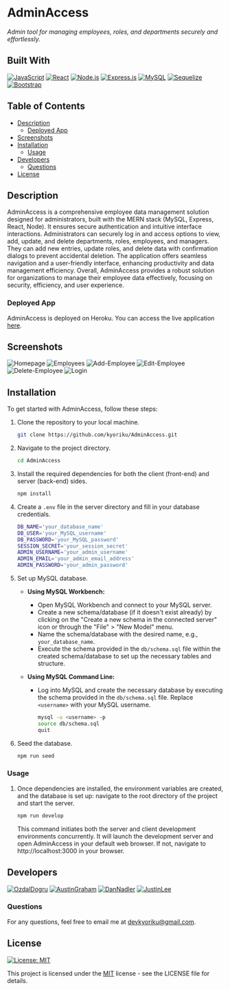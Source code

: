 # AdminAccess
*Admin tool for managing employees, roles, and departments securely and effortlessly.*

## Built With
[![JavaScript](https://img.shields.io/badge/JavaScript-F7DF1E.svg?style=for-the-badge&logo=JavaScript&logoColor=black)](https://developer.mozilla.org/en-US/docs/Web/JavaScript)
[![React](https://img.shields.io/badge/React-61DAFB.svg?style=for-the-badge&logo=React&logoColor=black)](https://react.dev/)
[![Node.js](https://img.shields.io/badge/Node.js-393?style=for-the-badge&logo=nodedotjs&logoColor=fff)](https://nodejs.org/en)
[![Express.js](https://img.shields.io/badge/express.js-%23404d59.svg?style=for-the-badge&logo=express&logoColor=%2361DAFB)](https://expressjs.com/)
[![MySQL](https://img.shields.io/badge/MySQL-005C84?style=for-the-badge&logo=mysql&logoColor=white)](https://www.mysql.com/)
[![Sequelize](https://img.shields.io/badge/Sequelize-52B0E7?style=for-the-badge&logo=Sequelize&logoColor=white)](https://www.npmjs.com/package/sequelize)
[![Bootstrap](https://img.shields.io/badge/bootstrap-%238511FA.svg?style=for-the-badge&logo=bootstrap&logoColor=white)](https://getbootstrap.com/)

## Table of Contents
- [Description](#description)
  - [Deployed App](#deployed-app)
- [Screenshots](#screenshots)
- [Installation](#installation)
  - [Usage](#usage)
- [Developers](#developers)
  - [Questions](#questions)
- [License](#license)

## Description
AdminAccess is a comprehensive employee data management solution designed for administrators, built with the MERN stack (MySQL, Express, React, Node). It ensures secure authentication and intuitive interface interactions. Administrators can securely log in and access options to view, add, update, and delete departments, roles, employees, and managers. They can add new entries, update roles, and delete data with confirmation dialogs to prevent accidental deletion. The application offers seamless navigation and a user-friendly interface, enhancing productivity and data management efficiency. Overall, AdminAccess provides a robust solution for organizations to manage their employee data effectively, focusing on security, efficiency, and user experience.

### Deployed App
AdminAccess is deployed on Heroku. You can access the live application [here](https://adminaccess-f697b23e85fa.herokuapp.com/).

## Screenshots
![Homepage](client/public/screenshots/adminaccess-homepage.jpg)
![Employees](client/public/screenshots/adminaccess-empoyees.jpg)
![Add-Employee](client/public/screenshots/adminaccess-add-employee.jpg)
![Edit-Employee](client/public/screenshots/adminaccess-edit-employee.jpg)
![Delete-Employee](client/public/screenshots/adminaccess-delete-employee.jpg)
![Login](client/public/screenshots/adminaccess-login.jpg)

## Installation
To get started with AdminAccess, follow these steps:

1. Clone the repository to your local machine.
    ```bash
    git clone https://github.com/kyoriku/AdminAccess.git
    ```

2. Navigate to the project directory.
    ```bash
    cd AdminAccess
    ```

3. Install the required dependencies for both the client (front-end) and server (back-end) sides.
    ```bash
    npm install
    ```

4. Create a `.env` file in the server directory and fill in your database credentials.
    ```bash
    DB_NAME='your_database_name'
    DB_USER='your_MySQL_username'
    DB_PASSWORD='your_MySQL_password'
    SESSION_SECRET='your_session_secret'
    ADMIN_USERNAME='your_admin_username'
    ADMIN_EMAIL='your_admin_email_address'
    ADMIN_PASSWORD='your_admin_password'
    ```

5. Set up MySQL database.
    - **Using MySQL Workbench:**
      - Open MySQL Workbench and connect to your MySQL server.
      - Create a new schema/database (if it doesn't exist already) by clicking on the "Create a new schema in the connected server" icon or through the "File" > "New Model" menu.
      - Name the schema/database with the desired name, e.g., `your_database_name`.
      - Execute the schema provided in the `db/schema.sql` file within the created schema/database to set up the necessary tables and structure.

    - **Using MySQL Command Line:**
      - Log into MySQL and create the necessary database by executing the schema provided in the `db/schema.sql` file. Replace `<username>` with your MySQL username.
      
        ```bash
        mysql -u <username> -p
        source db/schema.sql
        quit 
        ```

6. Seed the database.
    ```bash
    npm run seed
    ```

### Usage
1. Once dependencies are installed, the environment variables are created, and the database is set up: navigate to the root directory of the project and start the server.
    ```bash
    npm run develop
    ```
    This command initiates both the server and client development environments concurrently. It will launch the development server and open AdminAccess in your default web browser. If not, navigate to http://localhost:3000 in your browser.

## Developers
[![OzdalDogru](https://img.shields.io/badge/Ozdal-Dogru-blueviolet.svg?style=for-the-badge&logo=DOGRU)](https://github.com/ozdaldogru)
[![AustinGraham](https://img.shields.io/badge/Austin-Graham-red.svg?style=for-the-badge&logo=GRAHAM)](https://github.com/kyoriku)
[![DanNadler](https://img.shields.io/badge/Dan-Nadler-green.svg?style=for-the-badge&logo=NADLER)](https://github.com/dannadlerp)
[![JustinLee](https://img.shields.io/badge/Justin-Lee-magenta.svg?style=for-the-badge&logo=LEE)](https://github.com/justinsta624)

### Questions
For any questions, feel free to email me at devkyoriku@gmail.com.

## License
[![License: MIT](https://img.shields.io/badge/License-MIT-blue.svg?style=for-the-badge&logo=mit)](https://opensource.org/licenses/MIT)

This project is licensed under the [MIT](https://opensource.org/licenses/MIT) license - see the LICENSE file for details.
